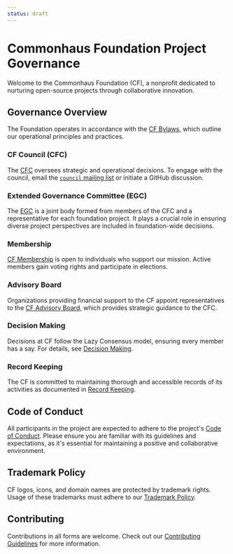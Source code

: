 ```yaml
---
status: draft
---
```


# Commonhaus Foundation Project Governance

Welcome to the Commonhaus Foundation (CF), a nonprofit dedicated to nurturing open-source projects through collaborative innovation.

## Governance Overview

The Foundation operates in accordance with the [CF Bylaws][bylaws], which outline our operational principles and practices.

### CF Council (CFC)

The  [CFC][] oversees strategic and operational decisions. To engage with the council, email the [`council` mailing list][CONTACTS.yaml] or initiate a GitHub discussion.

### Extended Governance Committee (EGC)

The [EGC][] is a joint body formed from members of the CFC and a representative for each foundation project. It plays a crucial role in ensuring diverse project perspectives are included in foundation-wide decisions.

### Membership

[CF Membership][membership] is open to individuals who support our mission. Active members gain voting rights and participate in elections.

### Advisory Board

Organizations providing financial support to the CF appoint representatives to the [CF Advisory Board][cfab], which provides strategic guidance to the CFC.

### Decision Making

Decisions at CF follow the Lazy Consensus model, ensuring every member has a say. For details, see [Decision Making][cf-decision-making].

### Record Keeping

The CF is committed to maintaining thorough and accessible records of its activities as documented in [Record Keeping][records].

## Code of Conduct

All participants in the project are expected to adhere to the project's [Code of Conduct][coc]. Please ensure you are familiar with its guidelines and expectations, as it's essential for maintaining a positive and collaborative environment.

## Trademark Policy

CF logos, icons, and domain names are protected by trademark rights. Usage of these trademarks must adhere to our [Trademark Policy][].

## Contributing

Contributions in all forms are welcome. Check out our [Contributing Guidelines][contrib] for more information.

[Trademark Policy]: ./policies/trademark-policy.md
[bylaws]: ./bylaws/README.md
[cf-decision-making]: ./bylaws/5-decision-making.md
[cfab]: ./bylaws/4-cf-advisory-board.md
[cfc]: ./bylaws/3-cf-council.md
[egc]: ./bylaws/3-cf-council.md#extended-governance-committee-egc
[coc]: ./policies/code-of-conduct.md
[contrib]: ./CONTRIBUTING.md
[membership]: ./bylaws/2-cf-membership.md
[records]: ./bylaws/6-notice-records.md
[CONTACTS.yaml]: https://github.com/commonhaus/foundation-draft/blob/main/CONTACTS.yaml
